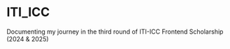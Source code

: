 # ITI_ICC
Documenting my journey in the third round of ITI-ICC Frontend Scholarship (2024 &amp; 2025)
